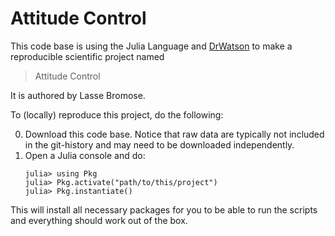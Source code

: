 # Attitude Control

This code base is using the Julia Language and [DrWatson](https://juliadynamics.github.io/DrWatson.jl/stable/)
to make a reproducible scientific project named
> Attitude Control

It is authored by Lasse Bromose.

To (locally) reproduce this project, do the following:

0. Download this code base. Notice that raw data are typically not included in the
   git-history and may need to be downloaded independently.
1. Open a Julia console and do:
   ```
   julia> using Pkg
   julia> Pkg.activate("path/to/this/project")
   julia> Pkg.instantiate()
   ```

This will install all necessary packages for you to be able to run the scripts and
everything should work out of the box.
